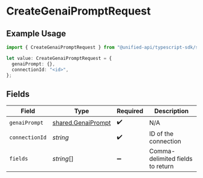 # CreateGenaiPromptRequest

## Example Usage

```typescript
import { CreateGenaiPromptRequest } from "@unified-api/typescript-sdk/sdk/models/operations";

let value: CreateGenaiPromptRequest = {
  genaiPrompt: {},
  connectionId: "<id>",
};
```

## Fields

| Field                                                           | Type                                                            | Required                                                        | Description                                                     |
| --------------------------------------------------------------- | --------------------------------------------------------------- | --------------------------------------------------------------- | --------------------------------------------------------------- |
| `genaiPrompt`                                                   | [shared.GenaiPrompt](../../../sdk/models/shared/genaiprompt.md) | :heavy_check_mark:                                              | N/A                                                             |
| `connectionId`                                                  | *string*                                                        | :heavy_check_mark:                                              | ID of the connection                                            |
| `fields`                                                        | *string*[]                                                      | :heavy_minus_sign:                                              | Comma-delimited fields to return                                |